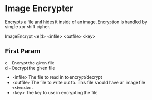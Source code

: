 # Image Encrypter #
Encrypts a file and hides it inside of an image. Encryption is handled
by simple xor shift cipher.

ImageEncrypt \<e\|d\> \<infile\> \<outfile\> \<key\>

## First Param ##
e - Encrypt the given file  
d - Decrypt the given file  

* \<infile\> The file to read in to encrypt/decrypt
* \<outfile\> The file to write out to. This file should have an image
  file extension.
* \<key\> The key to use in encrypting the file

